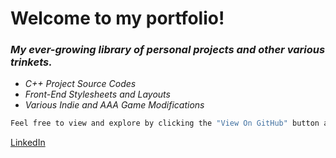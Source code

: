 # Welcome to my portfolio!

### _My ever-growing library of personal projects and other various trinkets._
<ul>
<li><i>C++ Project Source Codes</i></li>
<li><i>Front-End Stylesheets and Layouts</i></li>
<li><i>Various Indie and AAA Game Modifications</i></li>
</ul>


```js
Feel free to view and explore by clicking the "View On GitHub" button above
```

[LinkedIn](https://www.linkedin.com/in/baldw025/)

